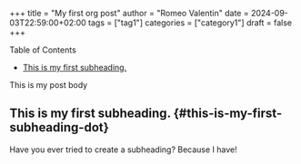 +++
title = "My first org post"
author = "Romeo Valentin"
date = 2024-09-03T22:59:00+02:00
tags = ["tag1"]
categories = ["category1"]
draft = false
+++

<div class="ox-hugo-toc toc">

<div class="heading">Table of Contents</div>

- [This is my first subheading.](#this-is-my-first-subheading-dot)

</div>
<!--endtoc-->

This is my post body


## This is my first subheading. {#this-is-my-first-subheading-dot}

Have you ever tried to create a subheading? Because I have!
